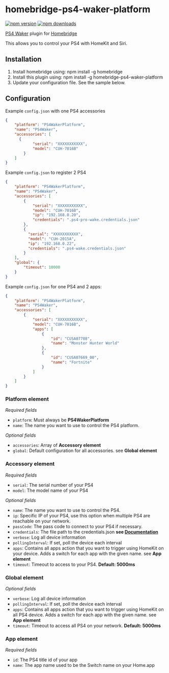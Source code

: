 # homebridge-ps4-waker-platform

[![npm version](https://badge.fury.io/js/homebridge-ps4-waker-platform.svg)](https://badge.fury.io/js/homebridge-ps4-waker-platform)
[![npm downloads](https://badgen.net/npm/dt/homebridge-ps4-waker-platform)](https://badgen.net/npm/dt/homebridge-ps4-waker-platform)

[PS4 Waker](https://github.com/dhleong/ps4-waker) plugin for [Homebridge](https://github.com/nfarina/homebridge)

This allows you to control your PS4 with HomeKit and Siri.

## Installation
1. Install homebridge using: npm install -g homebridge
2. Install this plugin using: npm install -g homebridge-ps4-waker-platform
3. Update your configuration file. See the sample below.

## Configuration
Example `config.json` with one PS4 accessories

```json
{
    "platform": "PS4WakerPlatform",
    "name": "PS4Waker",
    "accessories": [
      {
            "serial": "XXXXXXXXXXX",
            "model": "CUH-7016B"
        }
    ]
}
```

Example `config.json` to register 2 PS4

```json
{
    "platform": "PS4WakerPlatform",
    "name": "PS4Waker",
    "accessories": [
        {
            "serial": "XXXXXXXXXXX",
            "model": "CUH-7016B",
            "ip": "192.168.0.20",
            "credentials": ".ps4-pro-wake.credentials.json"  
        },
        {
          "serial": "XXXXXXXXXXX",
          "model": "CUH-2015A",
          "ip": "192.168.0.22",
          "credentials": ".ps4-wake.credentials.json"
        }
    ],
    "global": {
        "timeout": 10000
    }
}
```

Example `config.json` for one PS4 and 2 apps:

```json
{
    "platform": "PS4WakerPlatform",
    "name": "PS4Waker",
    "accessories": [
        {
            "serial": "XXXXXXXXXXX",
            "model": "CUH-7016B",
            "apps": [
                {
                    "id": "CUSA07708",
                    "name": "Monster Hunter World"
                },
                {
                    "id": "CUSA07669_00",
                    "name": "Fortnite"
                }
            ]
        }
    ]
}
```

### Platform element
*Required fields*
* `platform`: Must always be **PS4WakerPlatform**
* `name`: The name you want to use to control the PS4 platform.

*Optional fields*
* `accessories`: Array of **Accessory element**
* `global`: Default configuration for all accessories. see **Global element**

### Accessory element
*Required fields*
* `serial`: The serial number of your PS4
* `model`: The model name of your PS4

*Optional fields*
* `name`: The name you want to use to control the PS4.
* `ip`: Specific IP of your PS4, use this option when multiple PS4 are reachable on your network.
* `passCode`: The pass code to connect to your PS4 if necessary.
* `credentials`: The file path to the credentials.json **see [Documentation](https://github.com/dhleong/ps4-waker/wiki)**
* `verbose`: Log all device information
* `pollingInterval`: If set, poll the device each interval
* `apps`: Contains all apps action that you want to trigger using HomeKit on your device. Adds a switch for each app with the given name. see **App element**
* `timeout`: Timeout to access to your PS4. **Default: 5000ms**

### Global element
*Optional fields*
* `verbose`: Log all device information
* `pollingInterval`: If set, poll the device each interval
* `apps`: Contains all apps action that you want to trigger using HomeKit on all PS4 device. Adds a switch for each app with the given name. see **App element**
* `timeout`: Timeout to access all PS4 on your network. **Default: 5000ms**

 ### App element
 *Required fields*
 * `id`: The PS4 title id of your app
 * `name`: The app name used to be the Switch name on your Home.app
